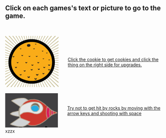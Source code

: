 ## Click on each games's text or picture to go to the game.
<br>
<br>
<div style="display:flex; align-items: center;">
<a href="./cookie.html">
  <img src="cookie_game.png" width="300"/>
</a>
<a href="./cookie.html" style="margin-left: 30px">
  Click the cookie to get cookies and click the thing on the right side for upgrades.
</a>
</div>
<br>
<div style="display:flex; align-items: center;">
<a href="./rocket.html">
  <img src="rocket_game.png" width="300"/>
</a>
<a href="./rocket.html" style="margin-left: 30px">
  Try not to get hit by rocks by moving with the arrow keys and shooting with space
</a>
</div>
xzzx
